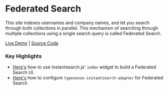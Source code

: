 # Federated Search

This site indexes usernames and company names, and let you search through both collections in parallel.
This mechanism of searching through multiple collections using a single search query is called Federated Search. 

[Live Demo](https://federated-search.typesense.org/) | [Source Code](https://github.com/typesense/showcase-federated-search)

### Key Highlights

- [Here's](https://github.com/typesense/showcase-federated-search/blob/6bc1a151728cff8cdec24028ceae88da1744269f/src/app.js#L110) how to use Instantsearch.js' `index` widget to build a Federated Search UI.
- [Here's](https://github.com/typesense/showcase-federated-search/blob/6bc1a151728cff8cdec24028ceae88da1744269f/src/app.js#L74-L81) how to configure `typesense-instantsearch-adapter` for Federated Search